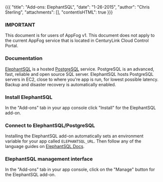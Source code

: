 {{{
  "title": "Add-ons: ElephantSQL",
  "date": "1-26-2015",
  "author": "Chris Sterling",
  "attachments": [],
  "contentIsHTML": true
}}}

### IMPORTANT

This document is for users of AppFog v1. This document does not apply to the current AppFog service that is located in CenturyLink Cloud Control Portal.

### Documentation

<p><a href="http://www.elephantsql.com">ElephantSQL</a> is a hosted <a href="http://www.postgresql.org">PostgreSQL</a> service. PostgreSQL is an advanced, fast, reliable and open source SQL server. ElephantSQL hosts PostgreSQL servers in EC2, close to where you're app is run, for lowest possible latency. Backup and disaster recovery is automatically enabled.</p>
<h3>Install ElephantSQL</h3>
<p>In the "Add-ons" tab in your app console click "Install" for the ElephantSQL add-on.</p>
<h3>Connect to ElephantSQL/PostgreSQL</h3>
<p>Installing the ElephantSQL add-on automatically sets an environment variable for your app called <code>ELEPHANTSQL_URL</code>. Then follow any of the language guides on <a href="http://www.elephantsql.com/docs.html">ElephantSQL Docs</a>.</p>
<h3>ElephantSQL management interface</h3>
<p>In the "Add-ons" tab in your app console, click on the "Manage" button for the ElephantSQL add-on.</p>
